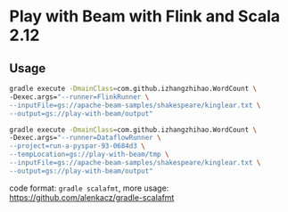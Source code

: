 # Play with Beam with Flink and Scala 2.12

## Usage

```sh
gradle execute -DmainClass=com.github.izhangzhihao.WordCount \
-Dexec.args="--runner=FlinkRunner \
--inputFile=gs://apache-beam-samples/shakespeare/kinglear.txt \
--output=gs://play-with-beam/output"
```

```sh
gradle execute -DmainClass=com.github.izhangzhihao.WordCount \
-Dexec.args="--runner=DataflowRunner \
--project=run-a-pyspar-93-0684d3 \
--tempLocation=gs://play-with-beam/tmp \
--inputFile=gs://apache-beam-samples/shakespeare/kinglear.txt \
--output=gs://play-with-beam/output"
```

code format: `gradle scalafmt`, more usage: https://github.com/alenkacz/gradle-scalafmt
